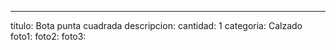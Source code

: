 ---
titulo: Bota punta cuadrada
descripcion: 
cantidad: 1
categoria: Calzado
foto1: 
foto2: 
foto3: 
